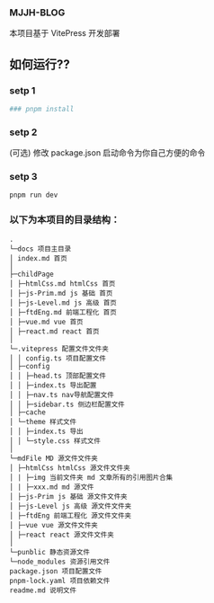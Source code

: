### MJJH-BLOG

本项目基于 VitePress 开发部署

## 如何运行??

### setp 1

```sh
### pnpm install
```

### setp 2

(可选) 修改 package.json 启动命令为你自己方便的命令

### setp 3

```sh
pnpm run dev
```

### 以下为本项目的目录结构：

```
.
└─docs 项目主目录
│ index.md 首页
│
├─childPage
│ ├─htmlCss.md htmlCss 首页
│ ├─js-Prim.md js 基础 首页
│ ├─js-Level.md js 高级 首页
│ ├─ftdEng.md 前端工程化 首页
│ ├─vue.md vue 首页
│ ├─react.md react 首页
│
└─.vitepress 配置文件文件夹
│ │ config.ts 项目配置文件
│ ├─config
│ │ ├─head.ts 顶部配置文件
│ │ ├─index.ts 导出配置
│ │ ├─nav.ts nav导航配置文件
│ │ ├─sidebar.ts 侧边栏配置文件
│ ├─cache
│ └─theme 样式文件
│ │ ├─index.ts 导出
│ │ └─style.css 样式文件
│
└─mdFile MD 源文件文件夹
│ ├─htmlCss htmlCss 源文件文件夹
│ | ├─img 当前文件夹 md 文章所有的引用图片合集
│ | ├─xxx.md md 源文件
│ ├─js-Prim js 基础 源文件文件夹
│ ├─js-Level js 高级 源文件文件夹
│ ├─ftdEng 前端工程化 源文件文件夹
│ ├─vue vue 源文件文件夹
│ ├─react react 源文件文件夹
│
└─punblic 静态资源文件
└─node_modules 资源引用文件
package.json 项目配置文件
pnpm-lock.yaml 项目依赖文件
readme.md 说明文件
```

